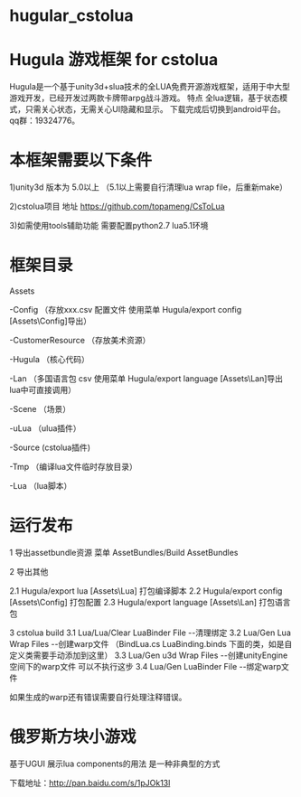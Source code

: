 # hugular_cstolua
Hugula 游戏框架 for cstolua
======
Hugula是一个基于unity3d+slua技术的全LUA免费开源游戏框架，适用于中大型游戏开发，已经开发过两款卡牌带arpg战斗游戏。
特点 全lua逻辑，基于状态模式，只需关心状态，无需关心UI隐藏和显示。
下载完成后切换到android平台。
qq群：19324776。
 
本框架需要以下条件
======
1)unity3d 版本为 5.0以上 （5.1以上需要自行清理lua wrap file，后重新make）

2)cstolua项目 地址 https://github.com/topameng/CsToLua

3)如需使用tools辅助功能 需要配置python2.7 lua5.1环境

框架目录
======
Assets

-Config               （存放xxx.csv 配置文件 使用菜单 Hugula/export config [Assets\Config]导出）

-CustomerResource     （存放美术资源）

-Hugula               （核心代码）

-Lan                  （多国语言包 csv   使用菜单 Hugula/export language [Assets\Lan]导出 lua中可直接调用）

-Scene                （场景）

-uLua                 （ulua插件）

-Source               (cstolua插件)

-Tmp                  （编译lua文件临时存放目录）

-Lua                  （lua脚本）


运行发布
======
1 导出assetbundle资源 菜单 AssetBundles/Build AssetBundles

2 导出其他

 2.1 Hugula/export lua [Assets\Lua]          打包编译脚本 
 2.2 Hugula/export config [Assets\Config]    打包配置 
 2.3 Hugula/export language [Assets\Lan]     打包语言包 

3 cstolua build
 3.1 Lua/Lua/Clear LuaBinder File --清理绑定
 3.2 Lua/Gen Lua Wrap Files     --创建warp文件 （BindLua.cs   LuaBinding.binds 下面的类，如是自定义类需要手动添加到这里）
 3.3 Lua/Gen u3d Wrap Files     --创建unityEngine 空间下的warp文件 可以不执行这步
 3.4 Lua/Gen LuaBinder File     --绑定warp文件

如果生成的warp还有错误需要自行处理注释错误。

俄罗斯方块小游戏
======
基于UGUI 
展示lua components的用法
是一种非典型的方式

下载地址：http://pan.baidu.com/s/1pJOk13l

